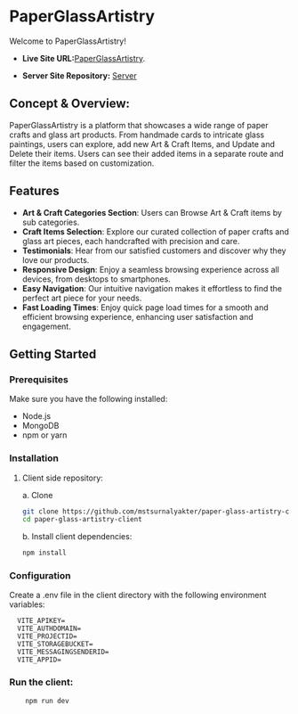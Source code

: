 # PaperGlassArtistry

Welcome to PaperGlassArtistry!



- **Live Site URL:**[PaperGlassArtistry](https://paper-glass-artistry-client.web.app).

- **Server Site Repository:** [Server](https://github.com/mstsurnalyakter/paper-glass-artistry-server)


## Concept & Overview:
PaperGlassArtistry is a platform that showcases a wide range of paper crafts and glass art products. From handmade cards to intricate glass paintings, users can explore, add new Art & Craft Items, and Update and Delete their items. Users can see their added items in a separate route and filter the items based on customization.

## Features

- **Art & Craft Categories Section**: Users can Browse Art & Craft items by sub categories.
- **Craft Items Selection**: Explore our curated collection of paper crafts and glass art pieces, each handcrafted with precision and care.
- **Testimonials**: Hear from our satisfied customers and discover why they love our products.
- **Responsive Design**: Enjoy a seamless browsing experience across all devices, from desktops to smartphones.
- **Easy Navigation**: Our intuitive navigation makes it effortless to find the perfect art piece for your needs.
- **Fast Loading Times**: Enjoy quick page load times for a smooth and efficient browsing experience, enhancing user satisfaction and engagement.


## Getting Started

### Prerequisites

Make sure you have the following installed:

- Node.js
- MongoDB
- npm or yarn

### Installation

1. Client side repository:

    a. Clone
    ```sh
    git clone https://github.com/mstsurnalyakter/paper-glass-artistry-client
    cd paper-glass-artistry-client
    ```

    b. Install client dependencies:

    ```sh
    npm install
    ```


### Configuration

Create a .env file in the client directory with the following environment variables:

```env
  VITE_APIKEY=
  VITE_AUTHDOMAIN=
  VITE_PROJECTID=
  VITE_STORAGEBUCKET=
  VITE_MESSAGINGSENDERID=
  VITE_APPID=
```

### Run the client:

```sh
    npm run dev
```
